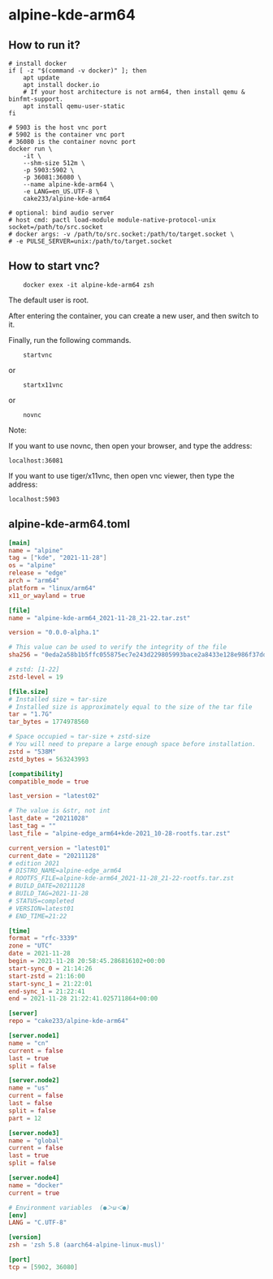 # alpine-kde-arm64

## How to run it?

```shell
# install docker
if [ -z "$(command -v docker)" ]; then
    apt update
    apt install docker.io
    # If your host architecture is not arm64, then install qemu & binfmt-support.
    apt install qemu-user-static
fi

# 5903 is the host vnc port
# 5902 is the container vnc port
# 36080 is the container novnc port
docker run \
    -it \
    --shm-size 512m \
    -p 5903:5902 \
    -p 36081:36080 \
    --name alpine-kde-arm64 \
    -e LANG=en_US.UTF-8 \
    cake233/alpine-kde-arm64

# optional: bind audio server
# host cmd: pactl load-module module-native-protocol-unix socket=/path/to/src.socket
# docker args: -v /path/to/src.socket:/path/to/target.socket \
# -e PULSE_SERVER=unix:/path/to/target.socket

```

## How to start vnc?

```shell
    docker exex -it alpine-kde-arm64 zsh
```

The default user is root.

After entering the container, you can create a new user, and then switch to it.

Finally, run the following commands.

```shell
    startvnc
```

or

```shell
    startx11vnc
```

or

```shell
    novnc
```

Note:

If you want to use novnc, then open your browser, and type the address:

```
localhost:36081
```

If you want to use tiger/x11vnc, then open vnc viewer, then type the address:

```
localhost:5903
```

## alpine-kde-arm64.toml

```toml
[main]
name = "alpine"
tag = ["kde", "2021-11-28"]
os = "alpine"
release = "edge"
arch = "arm64"
platform = "linux/arm64"
x11_or_wayland = true

[file]
name = "alpine-kde-arm64_2021-11-28_21-22.tar.zst"

version = "0.0.0-alpha.1"

# This value can be used to verify the integrity of the file
sha256 = "0eda2a58b1b5ffc055875ec7e243d229805993bace2a8433e128e986f37dd623"

# zstd: [1-22]
zstd-level = 19

[file.size]
# Installed size ≈ tar-size
# Installed size is approximately equal to the size of the tar file
tar = "1.7G"
tar_bytes = 1774978560

# Space occupied ≈ tar-size + zstd-size
# You will need to prepare a large enough space before installation.
zstd = "538M"
zstd_bytes = 563243993

[compatibility]
compatible_mode = true

last_version = "latest02"

# The value is &str, not int
last_date = "20211028"
last_tag = ""
last_file = "alpine-edge_arm64+kde-2021_10-28-rootfs.tar.zst"

current_version = "latest01"
current_date = "20211128"
# edition 2021
# DISTRO_NAME=alpine-edge_arm64
# ROOTFS_FILE=alpine-kde-arm64_2021-11-28_21-22-rootfs.tar.zst
# BUILD_DATE=20211128
# BUILD_TAG=2021-11-28
# STATUS=completed
# VERSION=latest01
# END_TIME=21:22

[time]
format = "rfc-3339"
zone = "UTC"
date = 2021-11-28
begin = 2021-11-28 20:58:45.286816102+00:00
start-sync_0 = 21:14:26
start-zstd = 21:16:00
start-sync_1 = 21:22:01
end-sync_1 = 21:22:41
end = 2021-11-28 21:22:41.025711864+00:00

[server]
repo = "cake233/alpine-kde-arm64"

[server.node1]
name = "cn"
current = false
last = true
split = false

[server.node2]
name = "us"
current = false
last = false
split = false
part = 12

[server.node3]
name = "global"
current = false
last = true
split = false

[server.node4]
name = "docker"
current = true

# Environment variables  (●＞ω＜●)
[env]
LANG = "C.UTF-8"

[version]
zsh = 'zsh 5.8 (aarch64-alpine-linux-musl)'

[port]
tcp = [5902, 36080]
```
